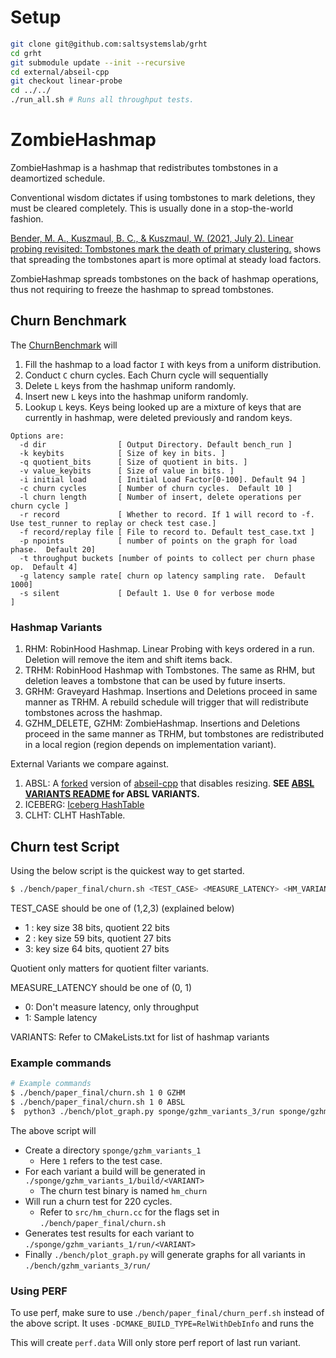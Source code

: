 # Setup

```bash
git clone git@github.com:saltsystemslab/grht
cd grht
git submodule update --init --recursive
cd external/abseil-cpp
git checkout linear-probe
cd ../../
./run_all.sh # Runs all throughput tests.
```


# ZombieHashmap

ZombieHashmap is a hashmap that redistributes tombstones in a deamortized schedule. 

Conventional wisdom dictates if using tombstones to mark deletions, they must be cleared completely. This is usually done in a stop-the-world fashion.

[Bender, M. A., Kuszmaul, B. C., &amp; Kuszmaul, W. (2021, July 2). Linear probing revisited: Tombstones mark the death of primary clustering.](https://arxiv.org/abs/2107.01250) 
shows that spreading the tombstones apart is more optimal at steady load factors. 

ZombieHashmap spreads tombstones on the back of hashmap operations, thus not requiring to freeze the hashmap to spread tombstones.

## Churn Benchmark

The [ChurnBenchmark](bench/hm_churn.cc) will 

1. Fill the hashmap to a load factor `I` with keys from a uniform distribution.
2. Conduct `C` churn cycles. Each Churn cycle will sequentially
  1. Delete `L` keys from the hashmap uniform randomly.
  2. Insert new `L` keys into the hashmap uniform randomly.
  3. Lookup `L` keys. Keys being looked up are a mixture of keys that are currently in hashmap, were deleted previously and random keys.

```
Options are:
  -d dir                [ Output Directory. Default bench_run ]
  -k keybits            [ Size of key in bits. ]
  -q quotient_bits      [ Size of quotient in bits. ]
  -v value_keybits      [ Size of value in bits. ]
  -i initial load       [ Initial Load Factor[0-100]. Default 94 ]
  -c churn cycles       [ Number of churn cycles.  Default 10 ]
  -l churn length       [ Number of insert, delete operations per churn cycle ]
  -r record             [ Whether to record. If 1 will record to -f. Use test_runner to replay or check test case.]
  -f record/replay file [ File to record to. Default test_case.txt ]
  -p npoints            [ number of points on the graph for load phase.  Default 20]
  -t throughput buckets [number of points to collect per churn phase op.  Default 4]
  -g latency sample rate[ churn op latency sampling rate.  Default 1000]
  -s silent             [ Default 1. Use 0 for verbose mode
]
```

### Hashmap Variants

1. RHM: RobinHood Hashmap. Linear Probing with keys ordered in a run. Deletion will remove the item and shift items back.
2. TRHM: RobinHood Hashmap with Tombstones. The same as RHM, but deletion leaves a tombstone that can be used by future inserts.
3. GRHM: Graveyard Hashmap. Insertions and Deletions proceed in same manner as TRHM. A rebuild schedule will trigger that will redistribute tombstones across the hashmap.
4. GZHM\_DELETE, GZHM: ZombieHashmap. Insertions and Deletions proceed in the same manner as TRHM, but tombstones are redistributed in a local region (region depends on implementation variant).

External Variants we compare against.

1. ABSL: A [forked](https://github.com/saltsystemslab/abseil-cpp) version of [abseil-cpp](https://abseil.io/) that disables resizing. **SEE [ABSL VARIANTS README](https://github.com/saltsystemslab/abseil-cpp/blob/linear-probe/README.md) for ABSL VARIANTS.**
2. ICEBERG: [Iceberg HashTable](https://github.com/splatlab/iceberghashtable)
3. CLHT: CLHT HashTable.

## Churn test Script

Using the below script is the quickest way to get started.

```bash
$ ./bench/paper_final/churn.sh <TEST_CASE> <MEASURE_LATENCY> <HM_VARIANT>
```

TEST_CASE should be one of (1,2,3) (explained below)
- 1 : key size 38 bits, quotient 22 bits
- 2 : key size 59 bits, quotient 27 bits
- 3: key size 64 bits, quotient 27 bits

Quotient only matters for quotient filter variants.

MEASURE_LATENCY should be one of (0, 1)
* 0: Don't measure latency, only throughput
* 1: Sample latency

VARIANTS: Refer to CMakeLists.txt for list of hashmap variants

### Example commands

```bash
# Example commands
$ ./bench/paper_final/churn.sh 1 0 GZHM
$ ./bench/paper_final/churn.sh 1 0 ABSL
$  python3 ./bench/plot_graph.py sponge/gzhm_variants_3/run sponge/gzhm_variants_1/result
```

The above script will
* Create a directory `sponge/gzhm_variants_1`
	* Here `1` refers to the test case.
* For each variant a build will be generated in `./sponge/gzhm_variants_1/build/<VARIANT>`
	* The churn test binary is named `hm_churn`
* Will run a churn test for 220 cycles.
	* Refer to `src/hm_churn.cc` for the flags set in `./bench/paper_final/churn.sh`
* Generates test results for each variant to `./sponge/gzhm_variants_1/run/<VARIANT>`
* Finally `./bench/plot_graph.py` will generate graphs for all variants in `./bench/gzhm_variants_3/run/`

### Using PERF

To use perf, make sure to use .`/bench/paper_final/churn_perf.sh` instead of the above script. It uses `-DCMAKE_BUILD_TYPE=RelWithDebInfo` and runs the 

This will create `perf.data` Will only store perf report of last run variant.

